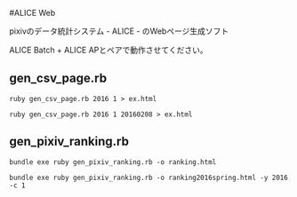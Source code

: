 #ALICE Web

pixivのデータ統計システム - ALICE - のWebページ生成ソフト

ALICE Batch + ALICE APとペアで動作させてください。



## gen_csv_page.rb

```
ruby gen_csv_page.rb 2016 1 > ex.html

ruby gen_csv_page.rb 2016 1 20160208 > ex.html
```

## gen_pixiv_ranking.rb

```
bundle exe ruby gen_pixiv_ranking.rb -o ranking.html

bundle exe ruby gen_pixiv_ranking.rb -o ranking2016spring.html -y 2016 -c 1
```